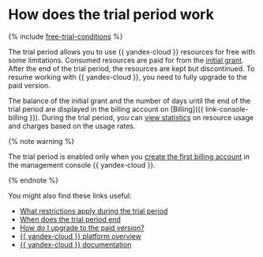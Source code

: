 # How does the trial period work

{% include [free-trial-conditions](../../../_includes/free-trial-conditions.md) %}

The trial period allows you to use {{ yandex-cloud }} resources for free with some limitations. Consumed resources are paid for from the [initial grant](../../usage-grant.md). After the end of the trial period, the resources are kept but discontinued. To resume working with {{ yandex-cloud }}, you need to fully upgrade to the paid version.

The balance of the initial grant and the number of days until the end of the trial period are displayed in the billing account on [Billing]({{ link-console-billing }}). During the trial period, you can [view statistics](../../../billing/operations/check-charges.md) on resource usage and charges based on the usage rates.

{% note warning %}

The trial period is enabled only when you [create the first billing account](../../../billing/quickstart/index.md) in the management console {{ yandex-cloud }}.

{% endnote %}

You might also find these links useful:
* [What restrictions apply during the trial period](limits.md)
* [When does the trial period end](trial-ending.md)
* [How do I upgrade to the paid version?](upgrade-to-paid.md)
* [{{ yandex-cloud }} platform overview](../../../overview/)
* [{{ yandex-cloud }} documentation](/docs)
